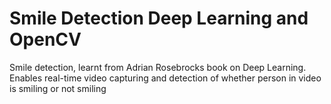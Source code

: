 # Smile Detection Deep Learning and OpenCV 
Smile detection, learnt from Adrian Rosebrocks book on Deep Learning.          
Enables real-time video capturing and detection of whether person in video is smiling or not smiling
